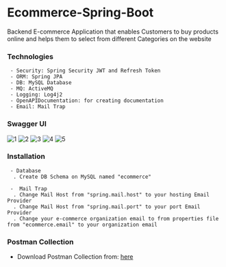 # Ecommerce-Spring-Boot
Backend E-commerce Application that enables Customers to buy products online and helps them to select from different Categories on the website

	
   ### Technologies ###
	 - Security: Spring Security JWT and Refresh Token
	 - ORM: Spring JPA 
	 - DB: MySQL Database
	 - MQ: ActiveMQ
	 - Logging: Log4j2
	 - OpenAPIDocumentation: for creating documentation
	 - Email: Mail Trap
	
   ### Swagger UI ###
	 
![1](https://github.com/youssefGamalMohamed/Ecommerce-Spring-Boot-App/assets/47324621/c991e6e9-a587-44b8-8766-7ff90f40ef25)
![2](https://github.com/youssefGamalMohamed/Ecommerce-Spring-Boot-App/assets/47324621/bc6969f1-b82d-4a59-9cef-e7b8efcf8834)
![3](https://github.com/youssefGamalMohamed/Ecommerce-Spring-Boot-App/assets/47324621/7b458b01-9e5c-49e0-9a12-04bdf61a0f47)
![4](https://github.com/youssefGamalMohamed/Ecommerce-Spring-Boot-App/assets/47324621/54ab3e23-8c76-4f1c-8b33-5e6a013dd79c)
![5](https://github.com/youssefGamalMohamed/Ecommerce-Spring-Boot-App/assets/47324621/c904f0f6-ead8-4ec2-8c1e-4563ee61085e)



  ### Installation ###
	 - Database
	  . Create DB Schema on MySQL named "ecommerce"
	 
	 -  Mail Trap
	  . Change Mail Host from "spring.mail.host" to your hosting Email Provider
	  . Change Mail Host from "spring.mail.port" to your port Email Provider 
	  . Change your e-commerce organization email to from properties file from "ecommerce.email" to your organization email 


### Postman Collection ###
  - Download Postman Collection from: [here](https://github.com/youssefGamalMohamed/Ecommerce-Spring-Boot-App/blob/main/Ecommerce.postman_collection.json)
